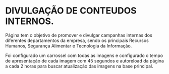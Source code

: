 # DIVULGAÇÃO DE CONTEUDOS INTERNOS.

Página tem o objetivo de promover e divulgar campanhas internas dos diferentes departamentos da empresa, sendo os principais Recursos Humanos, Segurança Alimentar e Tecnologia da Informação.

Foi configurado um carrossel com todas as imagens e configurado o tempo de apresentação de cada imagem com 45 segundos e autoreload da página a cada 2 horas para buscar atualização das imagens na base principal.

